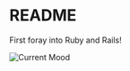 # README

First foray into Ruby and Rails!

![Current Mood](http://data.whicdn.com/images/54946710/large.jpg)
